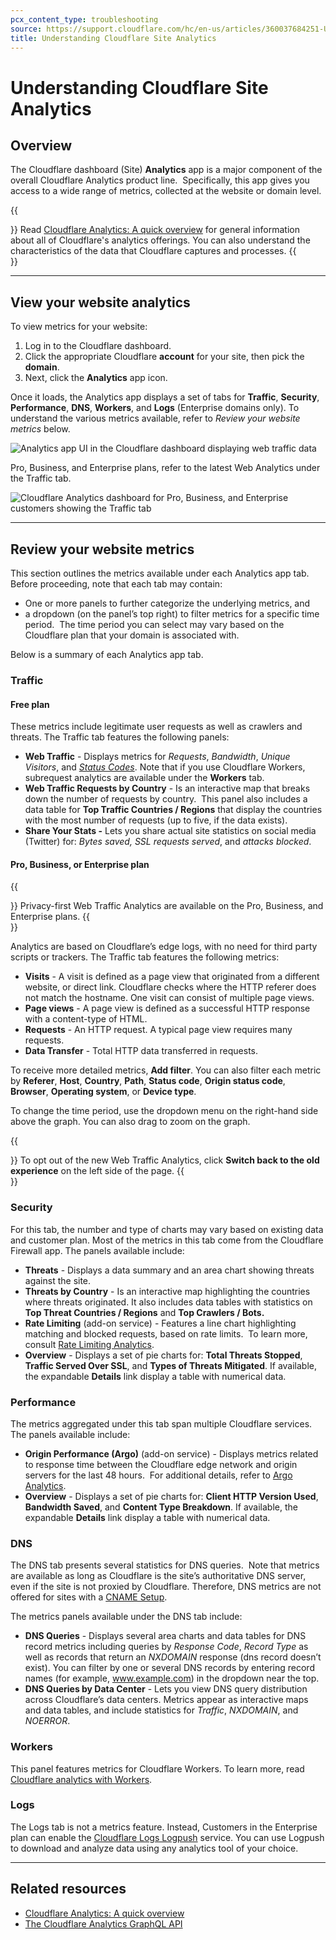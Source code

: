 ```yaml
---
pcx_content_type: troubleshooting
source: https://support.cloudflare.com/hc/en-us/articles/360037684251-Understanding-Cloudflare-Site-Analytics
title: Understanding Cloudflare Site Analytics
---
```


# Understanding Cloudflare Site Analytics

## Overview

The Cloudflare dashboard (Site) **Analytics** app is a major component of the overall Cloudflare Analytics product line.  Specifically, this app gives you access to a wide range of metrics, collected at the website or domain level.

{{<Aside type="info">}}
Read [Cloudflare Analytics: A quick
overview](https://support.cloudflare.com/hc/articles/360037684111https:// "Cloudflare Analytics: A quick overview")
for general information about all of Cloudflare's analytics offerings.
You can also understand the characteristics of the data that Cloudflare
captures and processes.
{{</Aside>}}

___

## View your website analytics

To view metrics for your website:

1.  Log in to the Cloudflare dashboard.
2.  Click the appropriate Cloudflare **account** for your site, then pick the **domain**.
3.  Next, click the **Analytics** app icon.

Once it loads, the Analytics app displays a set of tabs for **Traffic**, **Security**, **Performance**, **DNS**, **Workers**, and **Logs** (Enterprise domains only). To understand the various metrics available, refer to _Review your website metrics_ below.

![Analytics app UI in the Cloudflare dashboard displaying web traffic data](/support/static/hc-dash-analytics-dashboard_overview.png)

Pro, Business, and Enterprise plans, refer to the latest Web Analytics under the Traffic tab.

![Cloudflare Analytics dashboard for Pro, Business, and Enterprise customers showing the Traffic tab](/support/static/hc-dash-analytics-web_traffic.png)

___

## Review your website metrics

This section outlines the metrics available under each Analytics app tab. Before proceeding, note that each tab may contain:

-   One or more panels to further categorize the underlying metrics, and
-   a dropdown (on the panel’s top right) to filter metrics for a specific time period.  The time period you can select may vary based on the Cloudflare plan that your domain is associated with.

Below is a summary of each Analytics app tab.

### Traffic

#### Free plan

These metrics include legitimate user requests as well as crawlers and threats. The Traffic tab features the following panels: 

-   **Web Traffic** - Displays metrics for _Requests_, _Bandwidth_, _Unique Visitors_, and [_Status Codes_](https://support.cloudflare.com/hc/articles/206973867-Status-code-metrics-in-Cloudflare-Site-Analytics). Note that if you use Cloudflare Workers, subrequest analytics are available under the **Workers** tab.
-   **Web Traffic Requests by Country** - Is an interactive map that breaks down the number of requests by country.  This panel also includes a data table for **Top Traffic Countries / Regions** that display the countries with the most number of requests (up to five, if the data exists).
-   **Share Your Stats -** Lets you share actual site statistics on social media (Twitter) for: _Bytes saved,_ _SSL requests served_, and _attacks blocked_.

#### Pro, Business, or Enterprise plan

{{<Aside type="note">}}
Privacy-first Web Traffic Analytics are available on the Pro, Business,
and Enterprise plans.
{{</Aside>}}

Analytics are based on Cloudflare’s edge logs, with no need for third party scripts or trackers. The Traffic tab features the following metrics:

-   **Visits** - A visit is defined as a page view that originated from a different website, or direct link. Cloudflare checks where the HTTP referer does not match the hostname. One visit can consist of multiple page views. 
-   **Page views** - A page view is defined as a successful HTTP response with a content-type of HTML. 
-   **Requests** - An HTTP request. A typical page view requires many requests.
-   **Data Transfer** - Total HTTP data transferred in requests.

To receive more detailed metrics, **Add filter**. You can also filter each metric by **Referer**, **Host**, **Country**, **Path**, **Status code**, **Origin status code**, **Browser**, **Operating system**, or **Device type**. 

To change the time period, use the dropdown menu on the right-hand side above the graph. You can also drag to zoom on the graph.

{{<Aside type="note">}}
To opt out of the new Web Traffic Analytics, click **Switch back to the
old experience** on the left side of the page.
{{</Aside>}}

### Security

For this tab, the number and type of charts may vary based on existing data and customer plan. Most of the metrics in this tab come from the Cloudflare Firewall app. The panels available include:

-   **Threats** - Displays a data summary and an area chart showing threats against the site.
-   **Threats by Country** - Is an interactive map highlighting the countries where threats originated. It also includes data tables with statistics on **Top Threat Countries / Regions** and **Top Crawlers / Bots.**
-   **Rate Limiting** (add-on service) - Features a line chart highlighting matching and blocked requests, based on rate limits.  To learn more, consult [Rate Limiting Analytics](https://support.cloudflare.com/hc/en-us/articles/115003414428-Rate-Limiting-Analytics).
-   **Overview** - Displays a set of pie charts for: **Total Threats Stopped**, **Traffic Served Over SSL**, and **Types of Threats Mitigated**. If available, the expandable **Details** link display a table with numerical data.

### Performance

The metrics aggregated under this tab span multiple Cloudflare services.  The panels available include:

-   **Origin Performance (Argo)** (add-on service) - Displays metrics related to response time between the Cloudflare edge network and origin servers for the last 48 hours.  For additional details, refer to [Argo Analytics](https://support.cloudflare.com/hc/articles/115001255631-Argo-Analytics).
-   **Overview** - Displays a set of pie charts for: **Client HTTP Version Used**, **Bandwidth Saved**, and **Content Type Breakdown**. If available, the expandable **Details** link display a table with numerical data.

### DNS

The DNS tab presents several statistics for DNS queries.  Note that metrics are available as long as Cloudflare is the site’s authoritative DNS server, even if the site is not proxied by Cloudflare. Therefore, DNS metrics are not offered for sites with a [CNAME Setup](https://support.cloudflare.com/hc/articles/360020348832-Understanding-a-CNAME-Setup).

The metrics panels available under the DNS tab include:

-   **DNS Queries** - Displays several area charts and data tables for DNS record metrics including queries by _Response Code_, _Record Type_ as well as records that return an _NXDOMAIN_ response (dns record doesn’t exist). You can filter by one or several DNS records by entering record names (for example, www.example.com) in the dropdown near the top.
-   **DNS Queries by Data Center** - Lets you view DNS query distribution across Cloudflare’s data centers. Metrics appear as interactive maps and data tables, and include statistics for _Traffic_, _NXDOMAIN_, and _NOERROR_.

### Workers

This panel features metrics for Cloudflare Workers. To learn more, read [Cloudflare analytics with Workers](https://support.cloudflare.com/hc/articles/360007553512-Cloudflare-analytics-with-Workers).

### Logs

The Logs tab is not a metrics feature. Instead, Customers in the Enterprise plan can enable the [Cloudflare Logs Logpush](https://developers.cloudflare.com/logs/about/) service. You can use Logpush to download and analyze data using any analytics tool of your choice. 

___

## Related resources

-   [Cloudflare Analytics: A quick overview](https://developers.cloudflare.com/analytics)
-   [The Cloudflare Analytics GraphQL API](https://developers.cloudflare.com/analytics/)
